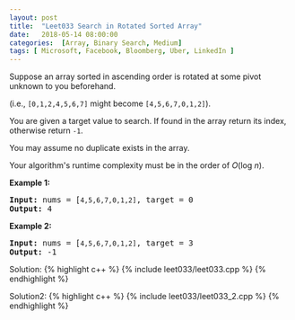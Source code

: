 ```yaml
---
layout: post
title:  "Leet033 Search in Rotated Sorted Array"
date:   2018-05-14 08:00:00
categories:  [Array, Binary Search, Medium]
tags: [ Microsoft, Facebook, Bloomberg, Uber, LinkedIn ]
---
```


<div class="question-description__2cX5"><div><p>Suppose an array sorted in ascending order is rotated at some pivot unknown to you beforehand.</p>

<p>(i.e., <code>[0,1,2,4,5,6,7]</code> might become <code>[4,5,6,7,0,1,2]</code>).</p>

<p>You are given a target value to search. If found in the array return its index, otherwise return <code>-1</code>.</p>

<p>You may assume no duplicate exists in the array.</p>

<p>Your algorithm's runtime complexity must be in the order of&nbsp;<em>O</em>(log&nbsp;<em>n</em>).</p>

<p><strong>Example 1:</strong></p>

<pre><strong>Input:</strong> nums = [<code>4,5,6,7,0,1,2]</code>, target = 0
<strong>Output:</strong> 4
</pre>

<p><strong>Example 2:</strong></p>

<pre><strong>Input:</strong> nums = [<code>4,5,6,7,0,1,2]</code>, target = 3
<strong>Output:</strong> -1</pre>
</div></div>

Solution: 
{% highlight c++ %}
{% include leet033/leet033.cpp %}
{% endhighlight %}

Solution2:
{% highlight c++ %}
{% include leet033/leet033_2.cpp %}
{% endhighlight %}
